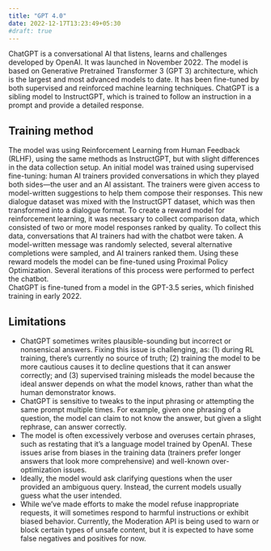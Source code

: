 ```yaml
---
title: "GPT 4.0"
date: 2022-12-17T13:23:49+05:30
#draft: true
---
```

ChatGPT is a conversational AI that listens, learns and challenges developed by OpenAI. It was launched in November 2022. The model is based on Generative Pretrained Transformer 3 (GPT 3) architecture, which is the largest and most advanced models to date. It has been fine-tuned by both supervised and reinforced machine learning techniques. ChatGPT is a sibling model to InstructGPT, which is trained to follow an instruction in a prompt and provide a detailed response.
## Training method
The model was using Reinforcement Learning from Human Feedback (RLHF), using the same methods as InstructGPT, but with slight differences in the data collection setup. An initial model was trained using supervised fine-tuning: human AI trainers provided conversations in which they played both sides—the user and an AI assistant. The trainers were given access to model-written suggestions to help them compose their responses. This new dialogue dataset was mixed with the InstructGPT dataset, which was then transformed into a dialogue format.
To create a reward model for reinforcement learning, it was necessary to collect comparison data, which consisted of two or more model responses ranked by quality. To collect this data, conversations that AI trainers had with the chatbot were taken. A model-written message was randomly selected, several alternative completions were sampled, and AI trainers ranked them. Using these reward models the model can be fine-tuned using Proximal Policy Optimization. Several iterations of this process were performed to perfect the chatbot.  
ChatGPT is fine-tuned from a model in the GPT-3.5 series, which finished training in early 2022.
## Limitations
* ChatGPT sometimes writes plausible-sounding but incorrect or nonsensical answers. Fixing this issue is challenging, as: (1) during RL training, there’s currently no source of truth; (2) training the model to be more cautious causes it to decline questions that it can answer correctly; and (3) supervised training misleads the model because the ideal answer depends on what the model knows, rather than what the human demonstrator knows.
* ChatGPT is sensitive to tweaks to the input phrasing or attempting the same prompt multiple times. For example, given one phrasing of a question, the model can claim to not know the answer, but given a slight rephrase, can answer correctly.
* The model is often excessively verbose and overuses certain phrases, such as restating that it’s a language model trained by OpenAI. These issues arise from biases in the training data (trainers prefer longer answers that look more comprehensive) and well-known over-optimization issues.
* Ideally, the model would ask clarifying questions when the user provided an ambiguous query. Instead, the current models usually guess what the user intended.
* While we’ve made efforts to make the model refuse inappropriate requests, it will sometimes respond to harmful instructions or exhibit biased behavior. Currently, the Moderation API is being used to warn or block certain types of unsafe content, but it is expected to have some false negatives and positives for now.